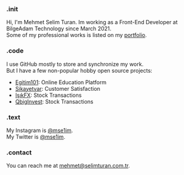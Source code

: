 ### .init
Hi, I'm Mehmet Selim Turan. Im working as a Front-End Developer at BilgeAdam Technology since March 2021.<br>
Some of my professional works is listed on my [portfolio](https://selimturan.com.tr/ref/).

### .code
I use GitHub mostly to store and synchronize my work.<br>
But I have a few non-popular hobby open source projects:
 - [Egitim101](https://egitim101.com): Online Education Platform
 - [Sikayetvar](https://selimturan.com.tr/ref/sikayetvar/index.html): Customer Satisfaction
 - [IşıkFX](https://www.isikmenkul.com): Stock Transactions
 - [QbigInvest](https://github.com/StatuCo/prototyping): Stock Transactions

### .text
My Instagram is [@mse1im](https://instagram.com/mse1im).<br>
My Twitter is [@mse1im](https://twitter.com/mse1im).

### .contact
You can reach me at [mehmet@selimturan.com.tr](mailto:mehmet@selimturan.com.tr).

